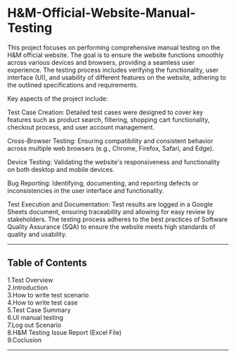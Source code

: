 # H&M-Official-Website-Manual-Testing
This project focuses on performing comprehensive manual testing on the H&M official website. The goal is to ensure the website functions smoothly across various devices and browsers, providing a seamless user experience. The testing process includes verifying the functionality, user interface (UI), and usability of different features on the website, adhering to the outlined specifications and requirements.

Key aspects of the project include:

Test Case Creation: Detailed test cases were designed to cover key features such as product search, filtering, shopping cart functionality, checkout process, and user account management.

Cross-Browser Testing: Ensuring compatibility and consistent behavior across multiple web browsers (e.g., Chrome, Firefox, Safari, and Edge).

Device Testing: Validating the website's responsiveness and functionality on both desktop and mobile devices.

Bug Reporting: Identifying, documenting, and reporting defects or inconsistencies in the user interface and functionality.

Test Execution and Documentation: Test results are logged in a Google Sheets document, ensuring traceability and allowing for easy review by stakeholders. The testing process adheres to the best practices of Software Quality Assurance (SQA) to ensure the website meets high standards of quality and usability.

------

## Table of Contents
1.Test Overview <br>
2.Introduction <br>
3.How to write test scenario <br>
4.How to write test case <br>
5.Test Case Summary <br>
6.UI manual testing <br>
7.Log out Scenario <br>
8.H&M Testing Issue Report (Excel File) <br>
9.Coclusion <br>

------
